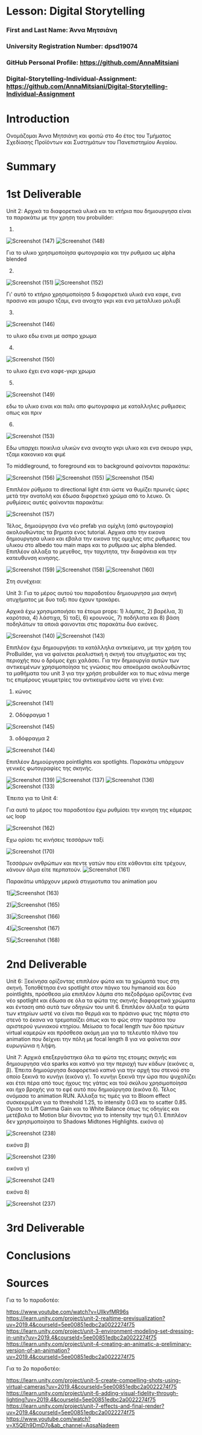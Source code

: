 # Lesson: Digital Storytelling

### First and Last Name: Άννα Μητσιάνη 
### University Registration Number: dpsd19074
### GitHub Personal Profile: https://github.com/AnnaMitsiani
### Digital-Storytelling-Individual-Assignment: https://github.com/AnnaMitsiani/Digital-Storytelling-Individual-Assignment

# Introduction
Ονομάζομαι Άννα Μητσιάνη και φοιτώ στο 4ο έτος του Τμήματος Σχεδίασης Προϊόντων και Συστημάτων του Πανεπιστημίου Αιγαίου.

# Summary


# 1st Deliverable
Unit 2: Αρχικά τα διαφορετικά υλικά και τα κτήρια που δημιουργησα είναι τα παρακάτω με την χρηση του probuilder:

1)

![Screenshot (147)](https://user-images.githubusercontent.com/101416820/225140756-ffacd367-3fa5-45a9-a6af-07fcac74bae7.png)
![Screenshot (148)](https://user-images.githubusercontent.com/101416820/225140879-3edf9cb9-c8a4-4df1-934a-0bf25e38a7a4.png)
 
 Για το υλικο χρησιμοποίησα φωτογραφία και την ρυθμισα ως alpha blended 
 
2)

![Screenshot (151)](https://user-images.githubusercontent.com/101416820/225141400-16a9b7ce-22ce-47d5-8437-519d3ae561bb.png)
![Screenshot (152)](https://user-images.githubusercontent.com/101416820/225141425-dbc75c33-87c7-49e0-8c02-39033fec9136.png)

Γι' αυτό το κτήριο χρησιμοποίησα 5 διαφορετικά υλικά ενα καφε, ενα πρασινο και μαυρο τζαμι, ενα ανοιχτο γκρι και ενα μεταλλικο μολυβί

3)

![Screenshot (146)](https://user-images.githubusercontent.com/101416820/225141829-0659d7ac-dcee-4bfb-9ebe-08e781167493.png)

το υλικο εδω ειναι με ασπρο χρωμα

4)

![Screenshot (150)](https://user-images.githubusercontent.com/101416820/225142006-d70ae50e-20ab-45f6-ad44-6ce13f600bde.png)

το υλικο έχει ενα καφε-γκρι χρωμα

5)

![Screenshot (149)](https://user-images.githubusercontent.com/101416820/225142095-d7e9794d-6c76-429d-99d6-072395d10f6b.png)

εδω το υλικο ειναι και παλι απο φωτογραφια με καταλληλες ρυθμισεις οπως και πριν 

6)

![Screenshot (153)](https://user-images.githubusercontent.com/101416820/225142201-56bb2202-9e99-46bd-8421-76d4f4f9071b.png)

Εδω υπαρχει ποικιλια υλικών ενα ανοιχτο γκρι υλικο και ενα σκουρο γκρι, τζαμι κακονικο και φιμέ



Το middleground, το foreground και το background φαίνονται παρακάτω:

![Screenshot (156)](https://user-images.githubusercontent.com/101416820/225143894-8d327145-8981-4eca-80d1-d970b034652c.png)
![Screenshot (155)](https://user-images.githubusercontent.com/101416820/225144101-019c3f12-d355-47a7-aa91-8b9431425adc.png)
![Screenshot (154)](https://user-images.githubusercontent.com/101416820/225144141-fc189806-6cd5-480e-b3fb-012244622031.png)


Επιπλέον ρύθμισα το directional light έτσι ώστε να θυμίζει πρωινές ώρες μετά την ανατολή και έδωσα διφορετικό χρώμα από το λευκο. Οι ρυθμίσεις αυτές φαίνονται παρακάτω:

![Screenshot (157)](https://user-images.githubusercontent.com/101416820/225146193-a76ea07b-4bb6-46d7-96bc-438e8b48c315.png)


Τέλος, δημιούργησα ένα νέο prefab για ομίχλη (από φωτογραφία) ακολουθώντας τα βηματα ενος tutorial. Αρχικα απο την εικονα δημιουργησα υλικο και εβαλα την εικονα της ομιχλης ατις ρυθμισεις του υλικου στο albedo του main maps και το ρυθμισα ως alpha blended. Επιπλέον αλλαξα το μεγεθος, την ταχυτητα, την διαφάνεια και την κατευθυνση κινησης.

![Screenshot (159)](https://user-images.githubusercontent.com/101416820/225148772-097e6089-6c82-45a6-b6ed-11604b3c2379.png)
![Screenshot (158)](https://user-images.githubusercontent.com/101416820/225148779-d7c9c384-9470-4d22-a9ba-44918761d7d4.png)
![Screenshot (160)](https://user-images.githubusercontent.com/101416820/225148793-a7ddc031-9bc9-41ed-8877-bab9b658d1c4.png)



Στη συνέχεια:

Unit 3:  Για το μέρος αυτού του παραδοτέου δημιουργησα μια σκηνή ατυχήματος με δυο ταξι που έχουν τρακάρει.

Αρχικά έχω χρησιμοποιήσει τα έτοιμα props: 1) λάμπες, 2) βαρέλια, 3) καρότσια, 4) λάστιχα, 5) ταξί, 6) κρουνούς, 7) ποδήλατα και 8) βάση ποδηλάτων τα οποιά φαινονται στις παρακάτω δυο εικόνες.

![Screenshot (140)](https://user-images.githubusercontent.com/101416820/225124985-5d4fd4d5-f82d-47cb-9631-17804ec32389.png)
![Screenshot (143)](https://user-images.githubusercontent.com/101416820/225127127-259583fa-0e48-4fb9-8095-a5be7eecf16d.png)

Επιπλέον έχω δημιουργήσει τα κατάλληλα αντκείμενα, με την χρήση του ProBuilder, για να φαίνεται ρεαλιστική η σκηνή του ατυχήματος και της περιοχής που ο δρόμος έχει χαλάσει. Για την δημιουργία αυτών των αντικειμένων χρησιμοποίησα τις γνώσεις που αποκόμισα ακολουθώντας τα μαθήματα του unit 3 για την χρήση probuilder και το πως κάνω merge τις επιμέρους γεωμετρίες του αντικειμένου ώστε να γίνει ένα:

1) κώνος 

![Screenshot (141)](https://user-images.githubusercontent.com/101416820/225126646-74f01623-03bc-4b2b-9e35-8bfe5d0d3984.png)

2) Οδόφραγμα 1

![Screenshot (145)](https://user-images.githubusercontent.com/101416820/225126928-a90eb766-dbe0-421e-9304-ca0dec4319ce.png)

3) οδόφραγμα 2

![Screenshot (144)](https://user-images.githubusercontent.com/101416820/225127020-71085568-75e7-4e80-a762-cacfbfafd3c8.png)



Επιπλέον Δημιούργησα pointlights και spotlights. Παρακάτω υπάρχουν γενικές φωτογραφίες της σκηνής.

![Screenshot (139)](https://user-images.githubusercontent.com/101416820/225124600-b55f609a-25f8-4c4d-8fec-8054b16cf096.png)
![Screenshot (137)](https://user-images.githubusercontent.com/101416820/225125193-985a3b0a-b551-47ea-b3da-40808164a7f3.png)
![Screenshot (136)](https://user-images.githubusercontent.com/101416820/225125336-53c12bb2-6bd4-43f5-8611-844b38cf3402.png)
![Screenshot (133)](https://user-images.githubusercontent.com/101416820/225126082-f796d52b-5a78-46a3-b5c1-200334c561e0.png)


Έπειτα για το Unit 4:

Για αυτό το μέρος του παραδοτέου έχω ρυθμίσει την κινηση της κάμερας ως loop 

![Screenshot (162)](https://user-images.githubusercontent.com/101416820/225155017-5bb3ef1c-0872-4d47-b01e-1303eabfaca6.png)
 
 
 Εχω ορίσει τις κινήσεις τεσσάρων ταξί
 
![Screenshot (170)](https://user-images.githubusercontent.com/101416820/225155289-bc57d492-a79e-4bdb-bf33-3e3b0e368549.png)

Τεσσάρων ανθρώπων και πεντε γατών που είτε κάθονται είτε τρέχουν, κάνουν άλμα είτε περπατούν.
![Screenshot (161)](https://user-images.githubusercontent.com/101416820/225155764-12d30abe-a51d-4094-9f79-e7067b4c94ad.png)

Παρακάτω υπάρχουν μερικά στιγμιοτυπα του animation μου

1)![Screenshot (163)](https://user-images.githubusercontent.com/101416820/225155808-88c1c34e-dda7-4de9-9e22-f0709e8502e0.png)

2)![Screenshot (165)](https://user-images.githubusercontent.com/101416820/225155828-acd54024-0a33-4738-b3d0-c698feae3d09.png)

3)![Screenshot (166)](https://user-images.githubusercontent.com/101416820/225155838-efb97450-c112-418a-8136-5ac22aa242a0.png)

4)![Screenshot (167)](https://user-images.githubusercontent.com/101416820/225155855-2493783c-fcda-45af-ba87-5711fe34b350.png)

5)![Screenshot (168)](https://user-images.githubusercontent.com/101416820/225155884-644b35f9-9f2d-4cc9-8f49-d249823a5859.png)




# 2nd Deliverable

Unit 6: Ξεκίνησα ορίζοντας επιπλέον φώτα και τα χρώματά τους στη σκηνή. Τοποθέτησα ένα spotlight στον πάγκο του hymanoid και δύο pointlights, πρόσθεσα μία επιπλέον λάμπα στο πεζοδρόμιο ορίζοντας ένα νέο spotlight και έδωσα σε όλα τα φώτα της σκηνής διαφορετικά χρώματα και ένταση από αυτά των οδηγιών του unit 6. Επιπλέον άλλαξα  τα φώτα των κτηρίων ωστέ να είναι πιο θερμά και το πράσινο φως της πόρτα στο στενό το έκανα να τρεμοπαίζει όπως και το φώς στην ταράτσα του αριστερού γωνιακού κτηρίου. Μείωσα το focal length των δύο πρώτων virtual καμερών και πρόσθεσα ακόμη μια για το τελευτέο πλάνο του animation που δείχνει την πόλη με focal length 8 για να φαίνεται σαν ευρωγώνια η λήψη.

Unit 7: Αρχικά επεξεργάστηκα όλα τα φώτα της ετοιμης σκηνής και δημιουργησα νέα sparks και καπνό για την περιοχή των κάδων (εικόνες α, β). Έπειτα δημιούργησα διαφορετικό καπνό για την αρχή του στενού στο οποίο ξεκινά το κυνήγι (εικόνα γ). Το κυνήγι ξεκινά την ώρα που ψυχαλίζει και έτσι πέρα από τους ήχους της γάτας και τού σκύλου χρησιμοποίησα και ήχο βροχής για το εφέ αυτό που δημιούργησα (εικόνα δ). Τέλος ονόμασα το animation RUN. Άλλαξα τις τιμές για το Bloom effect συσκεκριμένα για το threshold 1.25, το intensity 0.03 και το scatter 0.85. Όρισα το Lift Gamma Gain και το White Balance όπως τις οδηγίες και μετέβαλα το Motion blur δίνοντας για το intensity την τιμή 0.1. Επιπλέον δεν χρησιμοποίησα το Shadows Midtones Highlights. 
εικόνα α)

![Screenshot (238)](https://user-images.githubusercontent.com/101416820/232632076-487a6150-504d-4adb-9429-eb036ebbd84e.png)

εικόνα β)

![Screenshot (239)](https://user-images.githubusercontent.com/101416820/232632116-a0511fd5-83d3-445d-be25-f9c66df343b5.png)

εικόνα γ)

![Screenshot (241)](https://user-images.githubusercontent.com/101416820/232632183-92550ded-1f05-4edc-98bd-17d015af98e4.png)

εικόνα δ)

![Screenshot (237)](https://user-images.githubusercontent.com/101416820/232632222-a391634e-f1e3-49c0-ad01-e6c94b4aae63.png)

# 3rd Deliverable 


# Conclusions


# Sources
Για το 1ο παραδοτέο:

https://www.youtube.com/watch?v=UllkvfMR96s
https://learn.unity.com/project/unit-2-realtime-previsualization?uv=2019.4&courseId=5ee00851edbc2a0022274f75
https://learn.unity.com/project/unit-3-environment-modeling-set-dressing-in-unity?uv=2019.4&courseId=5ee00851edbc2a0022274f75
https://learn.unity.com/project/unit-4-creating-an-animatic-a-preliminary-version-of-an-animation?uv=2019.4&courseId=5ee00851edbc2a0022274f75

Για το 2ο παραδοτέο:

https://learn.unity.com/project/unit-5-create-compelling-shots-using-virtual-cameras?uv=2019.4&courseId=5ee00851edbc2a0022274f75
https://learn.unity.com/project/unit-6-adding-visual-fidelity-through-lighting?uv=2019.4&courseId=5ee00851edbc2a0022274f75
https://learn.unity.com/project/unit-7-effects-and-final-render?uv=2019.4&courseId=5ee00851edbc2a0022274f75
https://www.youtube.com/watch?v=X5QEh9DmD7o&ab_channel=AqsaNadeem
